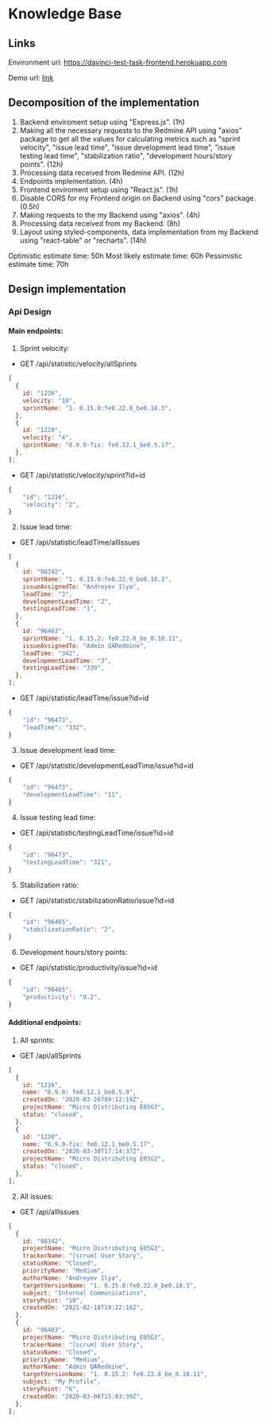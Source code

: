 # Knowledge Base

## Links

Environment url: https://davinci-test-task-frontend.herokuapp.com

Demo url: [link](https://syberry-my.sharepoint.com/personal/i_andreyev_syberry_com/_layouts/15/onedrive.aspx?id=%2Fpersonal%2Fi%5Fandreyev%5Fsyberry%5Fcom%2FDocuments%2F2021%2D03%2D02%2017%2D24%2D19%2Emkv&parent=%2Fpersonal%2Fi%5Fandreyev%5Fsyberry%5Fcom%2FDocuments&originalPath=aHR0cHM6Ly9zeWJlcnJ5LW15LnNoYXJlcG9pbnQuY29tLzp2Oi9wL2lfYW5kcmV5ZXYvRVl1RWk2eWZxYk5Na3NTd0ZLRmhQTUVCT0V3Z2Zuc0RZQjdYR0VLcUxXX2o4UT9ydGltZT1PR0xaMEpYZDJFZw)

## Decomposition of the implementation

1. Backend enviroment setup using "Express.js". (1h)
2. Making all the necessary requests to the Redmine API using "axios" package to get all the values for calculating metrics such as "sprint velocity", "issue lead time", "issue development lead time", "issue testing lead time", "stabilization ratio", "development hours/story points". (12h)
3. Processing data received from Redmine API. (12h)
4. Endpoints implementation. (4h)
5. Frontend enviroment setup using "React.js". (1h)
6. Disable CORS for my Frontend origin on Backend using "cors" package. (0.5h)
7. Making requests to the my Backend using "axios". (4h)
8. Processing data received from my Backend. (8h)
9. Layout using styled-components, data implementation from my Backend using "react-table" or "recharts". (14h)

Optimistic estimate time: 50h
Most likely estimate time: 60h
Pessimistic estimate time: 70h

## Design implementation

### Api Design

#### Main endpoints:

1. Sprint velocity:

- GET /api/statistic/velocity/allSprints

```javascript
[
  {
    id: "1236",
    velocity: "10",
    sprintName: "1. 0.15.0:fe0.22.0_be0.18.3",
  },
  {
    id: "1220",
    velocity: "4",
    sprintName: "0.9.0-fix: fe0.12.1_be0.5.17",
  },
];
```

- GET /api/statistic/velocity/sprint?id=id

```javascript
{
    "id": "1216",
    "velocity": "2",
}
```

2. Issue lead time:

- GET /api/statistic/leadTime/allIssues

```javascript
[
  {
    id: "98342",
    sprintName: "1. 0.15.0:fe0.22.0_be0.18.3",
    issueAssignedTo: "Andreyev Ilya",
    leadTime: "3",
    developmentLeadTime: "2",
    testingLeadTime: "1",
  },
  {
    id: "96463",
    sprintName: "1. 0.15.2: fe0.22.8_be_0.18.11",
    issueAssignedTo: "Admin QARedmine",
    leadTime: "342",
    developmentLeadTime: "3",
    testingLeadTime: "339",
  },
];
```

- GET /api/statistic/leadTime/issue?id=id

```javascript
{
    "id": "96473",
    "leadTime": "332",
}
```

3. Issue development lead time:

- GET /api/statistic/developmentLeadTime/issue?id=id

```javascript
{
    "id": "96473",
    "developmentLeadTime": "11",
}
```

4. Issue testing lead time:

- GET /api/statistic/testingLeadTime/issue?id=id

```javascript
{
    "id": "96473",
    "testingLeadTime": "321",
}
```

5. Stabilization ratio:

- GET /api/statistic/stabilizationRatio/issue?id=id

```javascript
{
    "id": "96465",
    "stabilizationRatio": "2",
}
```

6. Development hours/story points:

- GET /api/statistic/productivity/issue?id=id

```javascript
{
    "id": "96465",
    "productivity": "0.2",
}
```

#### Additional endpoints:

1. All sprints:

- GET /api/allSprints

```javascript
[
  {
    id: "1216",
    name: "0.9.0: fe0.12.1_be0.5.9",
    createdOn: "2020-03-26T09:12:19Z",
    projectName: "Micro Distributing E05G3",
    status: "closed",
  },
  {
    id: "1220",
    name: "0.9.0-fix: fe0.12.1_be0.5.17",
    createdOn: "2020-03-30T17:14:37Z",
    projectName: "Micro Distributing E05G3",
    status: "closed",
  },
];
```

2. All issues:

- GET /api/allIssues

```javascript
[
  {
    id: "98342",
    projectName: "Micro Distributing E05G3",
    trackerName: "[scrum] User Story",
    statusName: "Closed",
    priorityName: "Medium",
    authorName: "Andreyev Ilya",
    targetVersionName: "1. 0.15.0:fe0.22.0_be0.18.3",
    subject: "Internal Communications",
    storyPoint: "10",
    createdOn: "2021-02-18T19:22:16Z",
  },
  {
    id: "96463",
    projectName: "Micro Distributing E05G3",
    trackerName: "[scrum] User Story",
    statusName: "Closed",
    priorityName: "Medium",
    authorName: "Admin QARedmine",
    targetVersionName: "1. 0.15.2: fe0.22.8_be_0.18.11",
    subject: "My Profile",
    storyPoint: "6",
    createdOn: "2020-03-06T15:03:39Z",
  },
];
```
